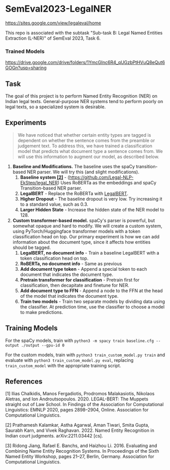 # SemEval2023-LegalNER

https://sites.google.com/view/legaleval/home

This repo is associated with the subtask "Sub-task B: Legal Named Entities Extraction (L-NER)" of SemEval 2023, Task 6.

### Trained Models
https://drive.google.com/drive/folders/1YmcGInc6R4_qUGzbPtHVuQ8eQut6GOGn?usp=sharing

## Task
The goal of this project is to perform Named Entity Recognition (NER) on Indian legal texts. General-purpose NER systems tend to perform poorly on legal texts, so a specialized system is desirable.

## Experiments

> We have noticed that whether certain entity types are tagged is dependent on whether the sentence comes from the preamble or judgement text. To address this, we have trained a classification model that predicts what document type a sentence comes from. We will use this information to augment our model, as described below.

1. **Baseline and Modifications.** The baseline uses the spaCy transition-based NER parser. We will try this (and slight modifications).
    1. **Baseline system [[2]](#2)** - (https://github.com/Legal-NLP-EkStep/legal_NER) Uses RoBERTa as the embeddings and spaCy Transition-based NER parser.
    2. **LegalBERT** - Replace the RoBERTa with [LegalBERT](#1).
    3. **Higher Dropout** - The baseline dropout is very low. Try increasing it to a standard value, such as 0.3.
    4. **Larger Hidden State** - Increase the hidden state of the NER model to 128.
2. **Custom transformer-based model.** spaCy's parser is powerful, but somewhat opaque and hard to modify. We will create a custom system, using PyTorch/Huggingface transformer models with a token classification head on top. Our primary experiment is how we can add information about the document type, since it affects how entities should be tagged. 
    1. **LegalBERT, no document info** - Train a baseline LegalBERT with a token classification head on top.
    2. **RoBERTa, no document info** - Same as previous
    3. **Add document type token** - Append a special token to each document that indicates the document type.
    4. **Pretrain transformer for classification** - Pretrain first for classification, then decapitate and finetune for NER.
    5. **Add document type to FFN** - Append a node to the FFN at the head of the model that indicates the document type.
    6. **Train two models** - Train two separate models by dividing data using the classifier. At prediction time, use the classifier to choose a model to make predictions.

## Training Models
For the spaCy models, train with ```python3 -m spacy train baseline.cfg --output ./output --gpu-id 0```

For the custom models, train with ```python3 train_custom_model.py train``` and evaluate with ```python3 train_custom_model.py eval```, replacing `train_custom_model` with the appropriate training script.

## References
<a id="1">[1]</a>  Ilias Chalkidis, Manos Fergadiotis, Prodromos Malakasiotis, Nikolaos Aletras, and Ion Androutsopoulos. 2020. LEGAL-BERT: The Muppets straight out of Law School. In Findings of the Association for Computational Linguistics: EMNLP 2020, pages 2898–2904, Online. Association for Computational Linguistics.

<a id="2">[2]</a> Prathamesh Kalamkar, Astha Agarwal, Aman Tiwari, Smita Gupta, Saurabh Karn, and Vivek Raghavan. 2022. Named Entity Recognition in Indian court judgments. arXiv:2211.03442 [cs].

<a id="3">[3]</a> Ridong Jiang, Rafael E. Banchs, and Haizhou Li. 2016. Evaluating and Combining Name Entity Recognition Systems. In Proceedings of the Sixth Named Entity Workshop, pages 21–27, Berlin, Germany. Association for Computational Linguistics.

